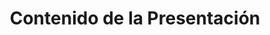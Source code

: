 ---
title: Contenido de la Presentación
type: docs
weight: 30
url: /php-java/presentation-content/
---
